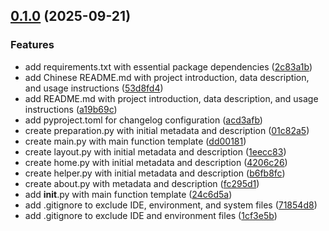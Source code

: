 <!-- insertion marker -->
<a name="0.1.0"></a>

## [0.1.0](https://github.com///compare/a18cfc751301bd9fe4734dd18cc8aee14f791cf4...0.1.0) (2025-09-21)

### Features

- add requirements.txt with essential package dependencies ([2c83a1b](https://github.com///commit/2c83a1b999a9316e779a7a161863c1ed9a12e465))
- add Chinese README.md with project introduction, data description, and usage instructions ([53d8fd4](https://github.com///commit/53d8fd47213185d5068ff6ea48af171536310451))
- add README.md with project introduction, data description, and usage instructions ([a19b69c](https://github.com///commit/a19b69c3385160ed12b66d5f7b6adb0d97f02193))
- add pyproject.toml for changelog configuration ([acd3afb](https://github.com///commit/acd3afb36ae970a8d5445e5cb16ab8316ce40804))
- create preparation.py with initial metadata and description ([01c82a5](https://github.com///commit/01c82a55f68319b0a3f7cad7fe2a6f4741ca238b))
- create main.py with main function template ([dd00181](https://github.com///commit/dd00181b45827ef699e68b5301b20619ff9ed078))
- create layout.py with initial metadata and description ([1eecc83](https://github.com///commit/1eecc83901ba41c53d00be6b8b0a854fb8011d98))
- create home.py with initial metadata and description ([4206c26](https://github.com///commit/4206c26e6a140ee9766215ed1da68c2c95d147b5))
- create helper.py with initial metadata and description ([b6fb8fc](https://github.com///commit/b6fb8fc2e90a5b52d70752a330751fe64f54248c))
- create about.py with metadata and description ([fc295d1](https://github.com///commit/fc295d1bb721af66a903c30554dc0059a58d8ba6))
- add __init__.py with main function template ([24c6d5a](https://github.com///commit/24c6d5a36dfba980fc882991879a835ecb114050))
- add .gitignore to exclude IDE, environment, and system files ([71854d8](https://github.com///commit/71854d8a4b80f1d63354dd8754260a1d2b1b80d2))
- add .gitignore to exclude IDE and environment files ([1cf3e5b](https://github.com///commit/1cf3e5b0aaeae12f1d95c9732ff4ec7642ec8e5b))

